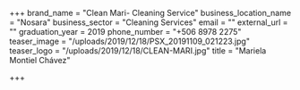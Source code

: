 +++
brand_name = "Clean Mari- Cleaning Service"
business_location_name = "Nosara"
business_sector = "Cleaning Services"
email = ""
external_url = ""
graduation_year = 2019
phone_number = "+506 8978 2275"
teaser_image = "/uploads/2019/12/18/PSX_20191109_021223.jpg"
teaser_logo = "/uploads/2019/12/18/CLEAN-MARI.jpg"
title = "Mariela Montiel Chávez"

+++
